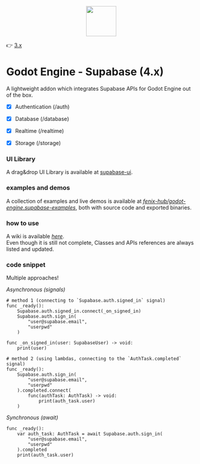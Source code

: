 <p align="center"><img src="addons/supabase/icon.svg" width="80px"/></p>

👉 [3.x](https://github.com/supabase-community/godot-engine.supabase/tree/main)

# Godot Engine - Supabase (4.x)
A lightweight addon which integrates Supabase APIs for Godot Engine out of the box.  

- [x] Authentication (/auth)
- [x] Database (/database)
- [x] Realtime (/realtime)
- [x] Storage (/storage)


### UI Library
A drag&drop UI Library is available at [supabase-ui](https://github.com/fenix-hub/godot-engine.supabase-ui).

### examples and demos
A collection of examples and live demos is available at [*fenix-hub/godot-engine.supabase-examples*](https://github.com/fenix-hub/godot-engine.supabase-examples), both with source code and exported binaries.  

### how to use
A wiki is available [*here*](https://github.com/fenix-hub/godot-engine.supabase/wiki).  
Even though it is still not complete, Classes and APIs references are always listed and updated.  

### code snippet
Multiple approaches!

*Asynchronous (signals)*
```gdscript
# method 1 (connecting to `Supabase.auth.signed_in` signal)
func _ready():
	Supabase.auth.signed_in.connect(_on_signed_in)
	Supabase.auth.sign_in(
		"user@supabase.email",
		"userpwd"
	)

func _on_signed_in(user: SupabaseUser) -> void:
	print(user)

# method 2 (using lambdas, connecting to the `AuthTask.completed` signal)
func _ready():
	Supabase.auth.sign_in(
		"user@supabase.email",
		"userpwd"
	).completed.connect(
		func(authTask: AuthTask) -> void:
			print(auth_task.user)
	)
```

*Synchronous (await)*
```gdscript
func _ready():
	var auth_task: AuthTask = await Supabase.auth.sign_in(
		"user@supabase.email",
		"userpwd"
	).completed
	print(auth_task.user)
```
